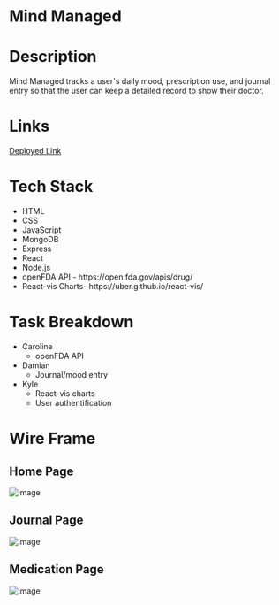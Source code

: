 # Mind Managed

<h1>Description</h1>
<p>Mind Managed tracks a user's daily mood, prescription use, and journal entry so that the user can keep a detailed record to show their doctor.</p>

<h1>Links</h1>
<a href="https://obscure-beyond-60909.herokuapp.com/" target="_blank">Deployed Link</a>

<h1>Tech Stack</h1>
<ul>
    <li>HTML</li>
    <li>CSS</li>
    <li>JavaScript</li>
    <li>MongoDB</li>
    <li>Express</li>
    <li>React</li>
    <li>Node.js</li>
    <li>openFDA API - https://open.fda.gov/apis/drug/</li>
    <li>React-vis Charts- https://uber.github.io/react-vis/</li>
</ul>

<h1>Task Breakdown</h1>

- Caroline
  - openFDA API
- Damian
  - Journal/mood entry
- Kyle
  - React-vis charts
  - User authentification

<h1>Wire Frame</h1>
<h2>Home Page</h2>

![image](https://user-images.githubusercontent.com/72889560/119748290-3296a680-be5a-11eb-9f07-e603e3a44809.png)

<h2>Journal Page</h2>

![image](https://user-images.githubusercontent.com/72889560/119748311-43471c80-be5a-11eb-8092-2fc3460bc064.png)

<h2>Medication Page</h2>

![image](https://user-images.githubusercontent.com/72889560/119748343-5b1ea080-be5a-11eb-8549-b9a5cb099167.png)
